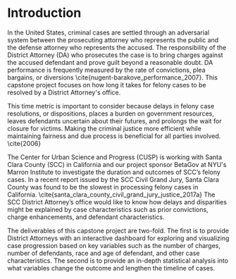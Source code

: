 # Introduction
In the United States, criminal cases are settled through an adversarial system between the prosecuting attorney who represents the public and the defense attorney who represents the accused. The responsibility of the District Attorney (DA) who prosecutes the case is to bring charges against the accused defendant and prove guilt beyond a reasonable doubt. DA performance is frequently measured by the rate of convictions, plea bargains, or diversions \cite{nugent-barakove_performance_2007}. This capstone project focuses on how long it takes for felony cases to be resolved by a District Attorney's office.

This time metric is important to consider because delays in felony case resolutions, or dispositions, places a burden on government resources, leaves defendants uncertain about their futures, and prolongs the wait for closure for victims. Making the criminal justice more efficient while maintaining fairness and due process is beneficial for all parties involved. \cite{2006}

The Center for Urban Science and Progress (CUSP) is working with Santa Clara County (SCC) in California and our project sponsor BetaGov at NYU's Marron Institute to investigate the duration and outcomes of SCC’s felony cases. In a recent report issued by the SCC Civil Grand Jury, Santa Clara County was found to be the slowest in processing felony cases in California. \cite{santa_clara_county_civil_grand_jury_justice_2017a} The SCC District Attorney’s office would like to know how delays and disparities might be explained by case characteristics such as prior convictions, charge enhancements, and defendant characteristics.

The deliverables of this capstone project are two-fold. The first is to provide District Attorneys with an interactive dashboard for exploring and visualizing case progression based on key variables such as the number of charges, number of defendants, race and age of defendant, and other case characteristics. The second is to provide an in-depth statistical analysis into what variables change the outcome and lengthen the timeline of cases.